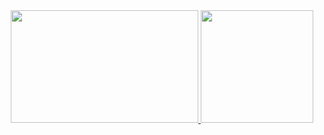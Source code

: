 
<div align="center">
  <a href="https://github.com/klvgk">
   <img height="180em" src="https://github-production-user-asset-6210df.s3.amazonaws.com/25831261/257619938-24c63734-c49a-4c1a-aa1e-dc82cbb89dad.gif" width="300em" /> 
  </a>
  <a href="https://github.com/klvgk">
   <img height="180em" src="https://github-readme-stats.vercel.app/api/top-langs/?username=klvgk&layout=donut&theme=dark" />
  </a>
</div>


<!--
**klvgk/klvgk** is a ✨ _special_ ✨ repository because its `README.md` (this file) appears on your GitHub profile.

Here are some ideas to get you started:

- 🔭 I’m currently working on ...
- 🌱 I’m currently learning ...
- 👯 I’m looking to collaborate on ...
- 🤔 I’m looking for help with ...
- 💬 Ask me about ...
- 📫 How to reach me: ...
- 😄 Pronouns: ...
- ⚡ Fun fact: ...
-->
